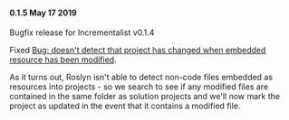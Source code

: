 #### 0.1.5 May 17 2019 ####
Bugfix release for Incrementalist v0.1.4

Fixed [Bug: doesn't detect that project has changed when embedded resource has been modified](https://github.com/petabridge/Incrementalist/issues/56).

As it turns out, Roslyn isn't able to detect non-code files embedded as resources into projects - so we search to see if any modified files are contained in the same folder as solution projects and we'll now mark the project as updated in the event that it contains a modified file.